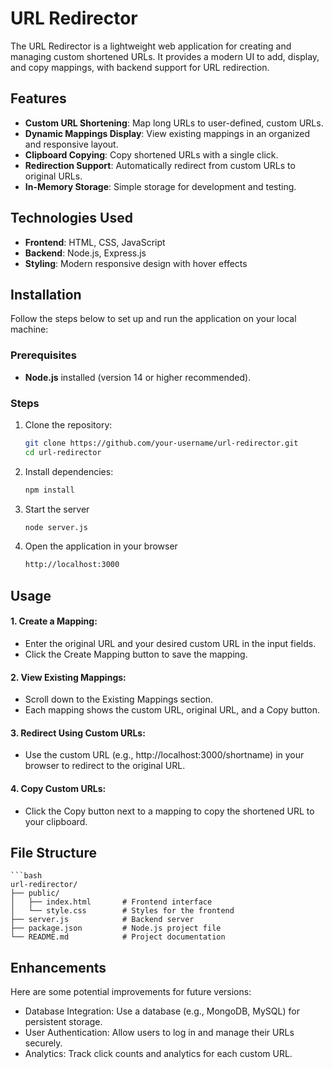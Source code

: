 # URL Redirector

The URL Redirector is a lightweight web application for creating and managing custom shortened URLs. It provides a modern UI to add, display, and copy mappings, with backend support for URL redirection.

## Features

- **Custom URL Shortening**: Map long URLs to user-defined, custom URLs.
- **Dynamic Mappings Display**: View existing mappings in an organized and responsive layout.
- **Clipboard Copying**: Copy shortened URLs with a single click.
- **Redirection Support**: Automatically redirect from custom URLs to original URLs.
- **In-Memory Storage**: Simple storage for development and testing.

## Technologies Used

- **Frontend**: HTML, CSS, JavaScript
- **Backend**: Node.js, Express.js
- **Styling**: Modern responsive design with hover effects

## Installation

Follow the steps below to set up and run the application on your local machine:

### Prerequisites

- **Node.js** installed (version 14 or higher recommended).

### Steps

1. Clone the repository:
   ```bash
   git clone https://github.com/your-username/url-redirector.git
   cd url-redirector

2. Install dependencies:
   ```bash     
   npm install

3. Start the server
   ```bash
   node server.js

4. Open the application in your browser
   ```bash
   http://localhost:3000

## Usage

#### 1. Create a Mapping:

- Enter the original URL and your desired custom URL in the input fields.
- Click the Create Mapping button to save the mapping.
 
#### 2. View Existing Mappings:
- Scroll down to the Existing Mappings section.
- Each mapping shows the custom URL, original URL, and a Copy button.

#### 3. Redirect Using Custom URLs:
- Use the custom URL (e.g., http://localhost:3000/shortname) in your browser to redirect to the original URL.

#### 4. Copy Custom URLs:
- Click the Copy button next to a mapping to copy the shortened URL to your clipboard.

## File Structure
    ```bash
    url-redirector/
    ├── public/
    │   ├── index.html       # Frontend interface
    │   └── style.css        # Styles for the frontend
    ├── server.js            # Backend server
    ├── package.json         # Node.js project file
    └── README.md            # Project documentation
    

## Enhancements
Here are some potential improvements for future versions:

- Database Integration: Use a database (e.g., MongoDB, MySQL) for persistent storage.
- User Authentication: Allow users to log in and manage their URLs securely.
- Analytics: Track click counts and analytics for each custom URL.